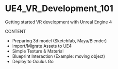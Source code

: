 # UE4_VR_Development_101
 Getting started VR development with Unreal Engine 4 
 
 CONTENT <br/>
 - Preparing 3d model (Sketchfab, Maya/Blender) <br/>
 - Import/Migrate Assets to UE4 <br/>
 - Simple Texture & Material <br/>
 - Blueprint Interaction (Example: moving object) <br/>
 - Deploy to Oculus Go <br/>
 
 
 
 
 
 
